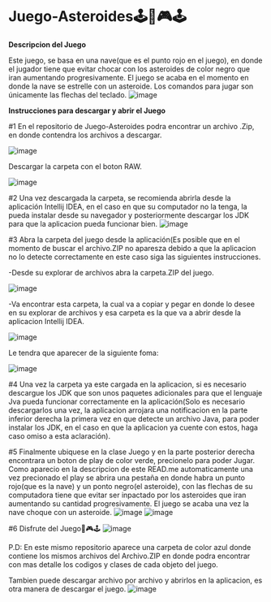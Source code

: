 # Juego-Asteroides🕹️🎉🎮🕹️

**Descripcion del Juego**


 Este juego, se basa en una nave(que es el punto rojo en el juego), en donde el jugador tiene que evitar chocar con los asteroides de color negro que iran aumentando progresivamente. El juego se acaba en el momento en donde la nave se  estrelle con un asteroide. Los comandos para jugar son únicamente las flechas del teclado.
 ![image](https://github.com/AndresUsecheFH/Juego-Asteroides/assets/133689963/eeed4666-5e3f-4019-8be0-b802b5d4c4e7)
 
 
 
 
 
 
 
 
 
 
 
 
 **Instrucciones para descargar y abrir el Juego**
 
 
 #1 En el repositorio de Juego-Asteroides podra encontrar un archivo .Zip, en donde contendra los archivos a descargar.
 
 ![image](https://github.com/AndresUsecheFH/Juego-Asteroides/assets/133689963/8ae3f04c-c546-4dfc-b44b-c923ac1ddb43)
 
 Descargar la carpeta con el boton RAW.
 
 ![image](https://github.com/AndresUsecheFH/Juego-Asteroides/assets/133689963/3d301c4c-90fa-4cee-ab7d-5b265e8ebfe2)

 
 
 #2 Una vez descargada la carpeta, se recomienda abrirla desde la aplicación Intellij IDEA, en el caso en que su computador no la tenga, la pueda instalar desde su navegador y posteriormente descargar los JDK para que la aplicacion pueda funcionar bien.
 ![image](https://github.com/AndresUsecheFH/Juego-Asteroides/assets/133689963/34344825-527b-4efa-a3f7-b630d3b0d12f)
 
 
 #3 Abra la carpeta del juego desde la aplicación(Es posible que en el momento de buscar el archivo.ZIP no aparesza debido a que la aplicacion no lo detecte correctamente en este caso siga las siguientes instrucciones.
 
 -Desde su explorar de archivos abra la carpeta.ZIP del juego.
 
 ![image](https://github.com/AndresUsecheFH/Juego-Asteroides/assets/133689963/2e9e1377-ee26-4111-972d-ef92eeb2ab01)
 
-Va encontrar esta carpeta, la cual va a copiar y pegar en donde lo desee en su explorar de archivos y esa carpeta es la que va a abrir desde la aplicacion Intellij IDEA.

![image](https://github.com/AndresUsecheFH/Juego-Asteroides/assets/133689963/b409ebbe-9c0e-4df8-840d-4450f0da33f2)


Le tendra que aparecer de la siguiente foma:


![image](https://github.com/AndresUsecheFH/Juego-Asteroides/assets/133689963/c164c766-b70d-4a05-842b-52a89a06ad7f)

#4 Una vez la carpeta ya este cargada en la aplicacion, si es necesario descargue los JDK que son unos paquetes adicionales para que el lenguaje Jva pueda funcionar correctamente en la aplicación(Solo es necesario descargarlos una vez, la aplicacion arrojara una notificacion en la parte inferior derecha la primera vez en que detecte un archivo Java, para poder instalar los JDK, en el caso en que la aplicacion ya cuente con estos, haga caso omiso a esta aclaración).

#5 Finalmente ubiquese en la clase Juego y en la parte posterior derecha encontrara un boton de play de color verde, precionelo para poder Jugar. Como aparecio en la descripcion de este READ.me automaticamente una vez precionado el play se abrira una pestaña en donde habra un punto rojo(que es la nave) y un ponto negro(el asteroide), con las flechas de su computadora tiene que evitar ser inpactado por los asteroides que iran aumentando su cantidad progresivamente. El juego se acaba una vez la nave choque con un asteroide.
![image](https://github.com/AndresUsecheFH/Juego-Asteroides/assets/133689963/6f32cd34-8d06-440e-9b14-b9677fb2572c)
![image](https://github.com/AndresUsecheFH/Juego-Asteroides/assets/133689963/97f75164-475c-4ece-9eff-323d0d97ab43)

#6 Disfrute del Juego🎉🎮🕹️
![image](https://github.com/AndresUsecheFH/Juego-Asteroides/assets/133689963/eeed4666-5e3f-4019-8be0-b802b5d4c4e7)


P.D: En este mismo repositorio aparece una carpeta de color azul donde contiene los mismos archivos del Archivo.ZIP en donde podra encontrar con mas detalle los codigos y clases de cada objeto del juego.

Tambien puede descargar archivo por archivo y abrirlos en la aplicacion, es otra manera de descargar el juego.
![image](https://github.com/AndresUsecheFH/Juego-Asteroides/assets/133689963/97744df8-c3f4-445b-a345-219e2eb5b58f)


 


 
 
